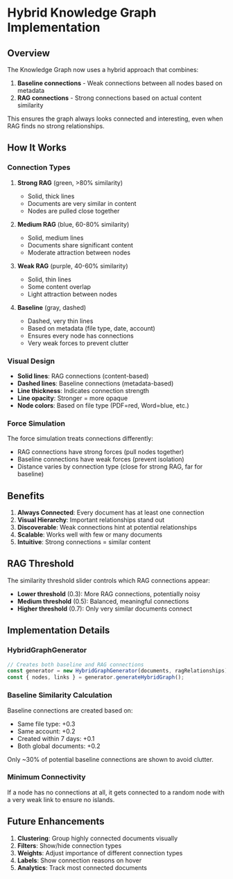 # Hybrid Knowledge Graph Implementation

## Overview

The Knowledge Graph now uses a hybrid approach that combines:
1. **Baseline connections** - Weak connections between all nodes based on metadata
2. **RAG connections** - Strong connections based on actual content similarity

This ensures the graph always looks connected and interesting, even when RAG finds no strong relationships.

## How It Works

### Connection Types

1. **Strong RAG** (green, >80% similarity)
   - Solid, thick lines
   - Documents are very similar in content
   - Nodes are pulled close together

2. **Medium RAG** (blue, 60-80% similarity)
   - Solid, medium lines
   - Documents share significant content
   - Moderate attraction between nodes

3. **Weak RAG** (purple, 40-60% similarity)
   - Solid, thin lines
   - Some content overlap
   - Light attraction between nodes

4. **Baseline** (gray, dashed)
   - Dashed, very thin lines
   - Based on metadata (file type, date, account)
   - Ensures every node has connections
   - Very weak forces to prevent clutter

### Visual Design

- **Solid lines**: RAG connections (content-based)
- **Dashed lines**: Baseline connections (metadata-based)
- **Line thickness**: Indicates connection strength
- **Line opacity**: Stronger = more opaque
- **Node colors**: Based on file type (PDF=red, Word=blue, etc.)

### Force Simulation

The force simulation treats connections differently:
- RAG connections have strong forces (pull nodes together)
- Baseline connections have weak forces (prevent isolation)
- Distance varies by connection type (close for strong RAG, far for baseline)

## Benefits

1. **Always Connected**: Every document has at least one connection
2. **Visual Hierarchy**: Important relationships stand out
3. **Discoverable**: Weak connections hint at potential relationships
4. **Scalable**: Works well with few or many documents
5. **Intuitive**: Strong connections = similar content

## RAG Threshold

The similarity threshold slider controls which RAG connections appear:
- **Lower threshold** (0.3): More RAG connections, potentially noisy
- **Medium threshold** (0.5): Balanced, meaningful connections
- **Higher threshold** (0.7): Only very similar documents connect

## Implementation Details

### HybridGraphGenerator

```javascript
// Creates both baseline and RAG connections
const generator = new HybridGraphGenerator(documents, ragRelationships);
const { nodes, links } = generator.generateHybridGraph();
```

### Baseline Similarity Calculation

Baseline connections are created based on:
- Same file type: +0.3
- Same account: +0.2
- Created within 7 days: +0.1
- Both global documents: +0.2

Only ~30% of potential baseline connections are shown to avoid clutter.

### Minimum Connectivity

If a node has no connections at all, it gets connected to a random node with a very weak link to ensure no islands.

## Future Enhancements

1. **Clustering**: Group highly connected documents visually
2. **Filters**: Show/hide connection types
3. **Weights**: Adjust importance of different connection types
4. **Labels**: Show connection reasons on hover
5. **Analytics**: Track most connected documents 